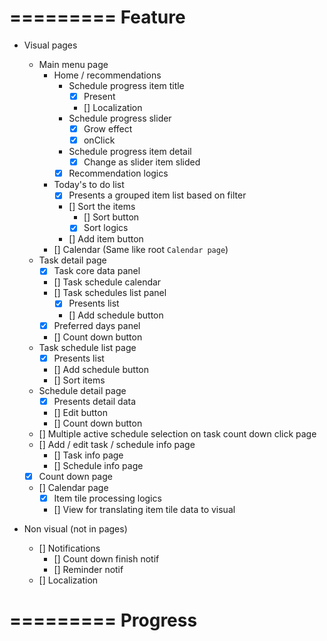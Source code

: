 
=========
Feature
=========
- Visual pages
  - Main menu page
    - Home / recommendations
      - Schedule progress item title
        - [X] Present
        - [] Localization
      - Schedule progress slider
        - [X] Grow effect
        - [X] onClick
      - Schedule progress item detail
        - [X] Change as slider item slided
      - [X] Recommendation logics
    - Today's to do list
      - [X] Presents a grouped item list based on filter
      - [] Sort the items
        - [] Sort button
        - [X] Sort logics
      - [] Add item button
    - [] Calendar (Same like root `Calendar page`)
  - Task detail page
    - [X] Task core data panel
    - [] Task schedule calendar
    - [] Task schedules list panel
      - [X] Presents list
      - [] Add schedule button
    - [X] Preferred days panel
    - [] Count down button
  - Task schedule list page
    - [X] Presents list
    - [] Add schedule button
    - [] Sort items
  - Schedule detail page
    - [X] Presents detail data
    - [] Edit button
    - [] Count down button
  - [] Multiple active schedule selection on task count down click page
  - [] Add / edit task / schedule info page
    - [] Task info page
    - [] Schedule info page
  - [X] Count down page
  - [] Calendar page
    - [X] Item tile processing logics
    - [] View for translating item tile data to visual

- Non visual (not in pages)
  - [] Notifications
    - [] Count down finish notif
    - [] Reminder notif
  - [] Localization



=========
Progress
=========

